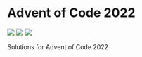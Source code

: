 # Advent of Code 2022

![](https://img.shields.io/badge/day%20📅-0-blue)
![](https://img.shields.io/badge/days%20completed-25-red)
![](https://img.shields.io/badge/stars%20⭐-50-yellow)

Solutions for Advent of Code 2022